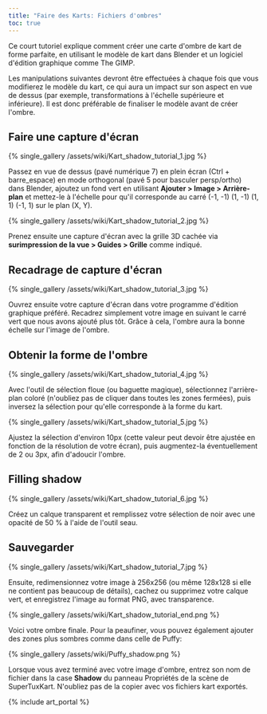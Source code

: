 ```yaml
---
title: "Faire des Karts: Fichiers d'ombres"
toc: true
---
```

Ce court tutoriel explique comment créer une carte d'ombre de kart de forme parfaite, en utilisant le modèle de kart dans Blender et un logiciel d'édition graphique comme The GIMP.

Les manipulations suivantes devront être effectuées à chaque fois que vous modifierez le modèle du kart, ce qui aura un impact sur son aspect en vue de dessus (par exemple, transformations à l'échelle supérieure et inférieure). Il est donc préférable de finaliser le modèle avant de créer l'ombre.

## Faire une capture d'écran

{% single_gallery /assets/wiki/Kart_shadow_tutorial_1.jpg %}

Passez en vue de dessus (pavé numérique 7) en plein écran (Ctrl + barre_espace) en mode orthogonal (pavé 5 pour basculer persp/ortho) dans Blender, ajoutez un fond vert en utilisant **Ajouter > Image > Arrière-plan** et mettez-le à l'échelle pour qu'il corresponde au carré (-1, -1) (1, -1) (1, 1) (-1, 1) sur le plan (X, Y).

{% single_gallery /assets/wiki/Kart_shadow_tutorial_2.jpg %}

Prenez ensuite une capture d'écran avec la grille 3D cachée via **surimpression de la vue > Guides > Grille** comme indiqué.

## Recadrage de capture d'écran

{% single_gallery /assets/wiki/Kart_shadow_tutorial_3.jpg %}

Ouvrez ensuite votre capture d'écran dans votre programme d'édition graphique préféré. Recadrez simplement votre image en suivant le carré vert que nous avons ajouté plus tôt. Grâce à cela, l'ombre aura la bonne échelle sur l'image de l'ombre.

## Obtenir la forme de l'ombre

{% single_gallery /assets/wiki/Kart_shadow_tutorial_4.jpg %}

Avec l'outil de sélection floue (ou baguette magique), sélectionnez l'arrière-plan coloré (n'oubliez pas de cliquer dans toutes les zones fermées), puis inversez la sélection pour qu'elle corresponde à la forme du kart.

{% single_gallery /assets/wiki/Kart_shadow_tutorial_5.jpg %}

Ajustez la sélection d'environ 10px (cette valeur peut devoir être ajustée en fonction de la résolution de votre écran), puis augmentez-la éventuellement de 2 ou 3px, afin d'adoucir l'ombre.

## Filling shadow

{% single_gallery /assets/wiki/Kart_shadow_tutorial_6.jpg %}

Créez un calque transparent et remplissez votre sélection de noir avec une opacité de 50 % à l'aide de l'outil seau.

## Sauvegarder

{% single_gallery /assets/wiki/Kart_shadow_tutorial_7.jpg %}

Ensuite, redimensionnez votre image à 256x256 (ou même 128x128 si elle ne contient pas beaucoup de détails), cachez ou supprimez votre calque vert, et enregistrez l'image au format PNG, avec transparence.

{% single_gallery /assets/wiki/Kart_shadow_tutorial_end.png %}

Voici votre ombre finale. Pour la peaufiner, vous pouvez également ajouter des zones plus sombres comme dans celle de Puffy:

{% single_gallery /assets/wiki/Puffy_shadow.png %}

Lorsque vous avez terminé avec votre image d'ombre, entrez son nom de fichier dans la case **Shadow** du panneau Propriétés de la scène de SuperTuxKart. N'oubliez pas de la copier avec vos fichiers kart exportés.

{% include art_portal %}
